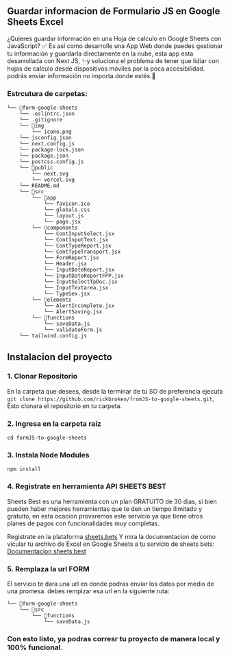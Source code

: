 ## Guardar informacion de Formulario JS en Google Sheets Excel 

¿Quieres guardar información en una Hoja de calculo en Google Sheets con JavaScript? ✅ Es así como desarrolle una App Web donde puedes gestionar tu información y guardarla directamente en la nube, esta app esta desarrollada con Next JS, ✨y soluciona el problema de tener que lidiar con hojas de calculo desde dispositivos móviles por la poca accesibilidad. podrás enviar información no importa donde estés.🎯

### Estrcutura de carpetas:
```
└── 📁form-google-sheets
    └── .eslintrc.json
    └── .gitignore
    └── 📁img
        └── icono.png
    └── jsconfig.json
    └── next.config.js
    └── package-lock.json
    └── package.json
    └── postcss.config.js
    └── 📁public
        └── next.svg
        └── vercel.svg
    └── README.md
    └── 📁src
        └── 📁app
            └── favicon.ico
            └── globals.css
            └── layout.js
            └── page.jsx
        └── 📁components
            └── ContInputSelect.jsx
            └── ContInputText.jsx
            └── ContTypeReport.jsx
            └── ContTypeTransport.jsx
            └── FormReport.jsx
            └── Header.jsx
            └── InputDateReport.jsx
            └── InputDateReportFPP.jsx
            └── InputSelectTpDoc.jsx
            └── InputTextarea.jsx
            └── TypeSex.jsx
        └── 📁elements
            └── AlertIncomplete.jsx
            └── AlertSaving.jsx
        └── 📁functions
            └── saveData.js
            └── validateForm.js
    └── tailwind.config.js
```

## Instalacion del proyecto

### 1. Clonar Repositorio
En la carpeta que desees, desde la terminar de tu SO de preferencia ejecuta ```git clone https://github.com/rickbroken/fromJS-to-google-sheets.git```, Esto clonara el repositorio en tu carpeta.

### 2. Ingresa en la carpeta raiz
```cd formJS-to-google-sheets```

### 3. Instala Node Modules
``` npm install ```

### 4. Registrate en herramienta API SHEETS BEST
Sheets Best es una herramienta con un plan GRATUITO de 30 dias, si bien pueden haber mejores herramientas que te den un tiempo ilimitado y gratuito, en esta ocacion provaremos este servicio ya que tiene otros planes de pagos con funcionalidades muy completas.

Registrate en la plataforma [sheets.bets](https://sheet.best/admin/) Y mira la documentacion de como vicular tu archivo de Excel en Google Sheets a tu servicio de sheets bets: [Documentacion sheets best](https://sheetbestdocs.netlify.app/#how-to-prepare-your-sheet)

### 5. Remplaza la url FORM
El servicio te dara una url en donde podras enviar los datos por medio de una promesa. debes remplzar esa url en la siguiente ruta:
```
└── 📁form-google-sheets
    └── 📁src
        └── 📁functions
            └── saveData.js
```

### Con esto listo, ya podras corresr tu proyecto de manera local y 100% funcional.